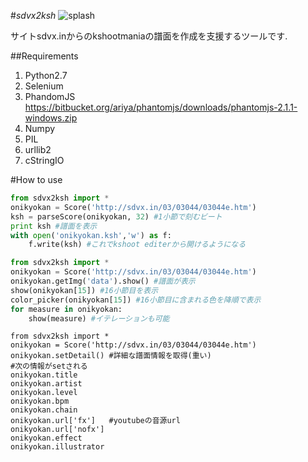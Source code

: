 #*sdvx2ksh*
![splash](https://github.com/nat-chan/sdvx2ksh/wiki/splash.png)

サイトsdvx.inからのkshootmaniaの譜面を作成を支援するツールです.

##Requirements
1. Python2.7
2. Selenium
3. PhandomJS <https://bitbucket.org/ariya/phantomjs/downloads/phantomjs-2.1.1-windows.zip>
4. Numpy
5. PIL
6. urllib2
7. cStringIO

#How to use
```python
from sdvx2ksh import *
onikyokan = Score('http://sdvx.in/03/03044/03044e.htm')
ksh = parseScore(onikyokan, 32) #1小節で刻むビート
print ksh #譜面を表示
with open('onikyokan.ksh','w') as f:
	f.write(ksh) #これでkshoot editerから開けるようになる
```

```python
from sdvx2ksh import *
onikyokan = Score('http://sdvx.in/03/03044/03044e.htm')
onikyokan.getImg('data').show() #譜面が表示
show(onikyokan[15]) #16小節目を表示
color_picker(onikyokan[15]) #16小節目に含まれる色を降順で表示
for measure in onikyokan:
	show(measure) #イテレーションも可能
```

```python:
from sdvx2ksh import *
onikyokan = Score('http://sdvx.in/03/03044/03044e.htm')
onikyokan.setDetail() #詳細な譜面情報を取得(重い)
#次の情報がsetされる
onikyokan.title
onikyokan.artist
onikyokan.level
onikyokan.bpm
onikyokan.chain
onikyokan.url['fx']   #youtubeの音源url
onikyokan.url['nofx']
onikyokan.effect
onikyokan.illustrator
```
